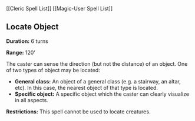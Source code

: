 [[Cleric Spell List]]
[[Magic-User Spell List]]

## Locate Object

**Duration:** 6 turns

**Range:** 120’

The caster can sense the direction (but not the distance) of an object. One of two types of object may be located:

- **General class:** An object of a general class (e.g. a stairway, an altar, etc). In this case, the nearest object of that type is located.
- **Specific object:** A specific object which the caster can clearly visualize in all aspects.

**Restrictions:** This spell cannot be used to locate creatures.